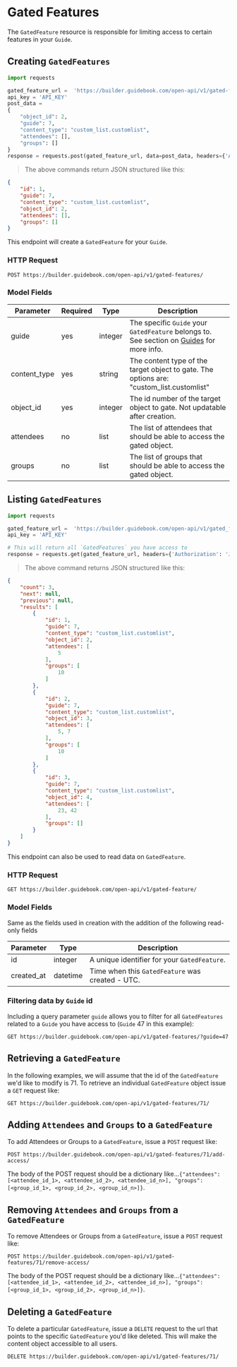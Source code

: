 # Gated Features

The `GatedFeature` resource is responsible for limiting access to certain features in your `Guide`.

## Creating `GatedFeatures`


```python
import requests

gated_feature_url =  'https://builder.guidebook.com/open-api/v1/gated-feature/'
api_key = 'API_KEY'
post_data =
{
	"object_id": 2,
	"guide": 7,
	"content_type": "custom_list.customlist",
	"attendees": [],
	"groups": []
}
response = requests.post(gated_feature_url, data=post_data, headers={'Authorization': 'JWT ' + api_key}).json()


```

> The above commands return JSON structured like this:

```json
{
    "id": 1,
    "guide": 7,
    "content_type": "custom_list.customlist",
    "object_id": 2,
    "attendees": [],
    "groups": []
}

```


This endpoint will create a `GatedFeature` for your `Guide`.

### HTTP Request

`POST https://builder.guidebook.com/open-api/v1/gated-features/`

### Model Fields

Parameter            | Required  | Type    | Description
---------            | --------  | ------- | -----------
guide                | yes | integer  | The specific `Guide` your `GatedFeature` belongs to.  See section on [Guides](#guides) for more info.
content_type         | yes | string   | The content type of the target object to gate.  The options are: "custom_list.customlist"
object_id            | yes | integer  | The id number of the target object to gate.  Not updatable after creation.
attendees     		 | no | list   | The list of attendees that should be able to access the gated object.
groups   		     | no | list   | The list of groups that should be able to access the gated object.


## Listing `GatedFeatures`


```python
import requests

gated_feature_url =  'https://builder.guidebook.com/open-api/v1/gated_features/'
api_key = 'API_KEY'

# This will return all `GatedFeatures` you have access to
response = requests.get(gated_feature_url, headers={'Authorization': 'JWT ' + api_key})
```

> The above command returns JSON structured like this:

```json
{
	"count": 3,
	"next": null,
	"previous": null,
	"results": [
		{
            "id": 1,
            "guide": 7,
            "content_type": "custom_list.customlist",
            "object_id": 2,
            "attendees": [
                5
            ],
            "groups": [
                10
            ]
        },
		{
            "id": 2,
            "guide": 7,
            "content_type": "custom_list.customlist",
            "object_id": 3,
            "attendees": [
                5, 7
            ],
            "groups": [
                10
            ]
        },
		{
            "id": 3,
            "guide": 7,
            "content_type": "custom_list.customlist",
            "object_id": 4,
            "attendees": [
                23, 42
            ],
            "groups": []
        }
	]
}
```


This endpoint can also be used to read data on `GatedFeature`.

### HTTP Request

`GET https://builder.guidebook.com/open-api/v1/gated-feature/`

### Model Fields

Same as the fields used in creation with the addition of the following read-only fields

Parameter       | Type    | Description
---------       | ------- | -----------
id              | integer  | A unique identifier for your `GatedFeature`.
created_at      | datetime | Time when this `GatedFeature` was created - UTC.


### Filtering data by `Guide` id

Including a query parameter `guide` allows you to filter for all `GatedFeatures` related to a `Guide` you have access to (`Guide` 47 in this example):

`GET https://builder.guidebook.com/open-api/v1/gated-features/?guide=47`


## Retrieving a `GatedFeature`
In the following examples, we will assume that the id of the `GatedFeature` we'd like to modify is 71.
To retrieve an individual `GatedFeature` object issue a `GET` request like:

`GET https://builder.guidebook.com/open-api/v1/gated-features/71/`

## Adding `Attendees` and `Groups` to a `GatedFeature`

To add Attendees or Groups to a `GatedFeature`, issue a `POST` request like:

`POST https://builder.guidebook.com/open-api/v1/gated-features/71/add-access/`

The body of the POST request should be a dictionary like...`{"attendees": [<attendee_id_1>, <attendee_id_2>, <attendee_id_n>], "groups": [<group_id_1>, <group_id_2>, <group_id_n>]}`.

## Removing `Attendees` and `Groups` from a `GatedFeature`

To remove Attendees or Groups from a `GatedFeature`, issue a `POST` request like:

`POST https://builder.guidebook.com/open-api/v1/gated-features/71/remove-access/`

The body of the POST request should be a dictionary like...`{"attendees": [<attendee_id_1>, <attendee_id_2>, <attendee_id_n>], "groups": [<group_id_1>, <group_id_2>, <group_id_n>]}`.


## Deleting a `GatedFeature`

To delete a particular `GatedFeature`, issue a `DELETE` request to the url that points to the specific `GatedFeature` you'd like deleted. This will make the content object accessible to all users.

`DELETE https://builder.guidebook.com/open-api/v1/gated-features/71/`
